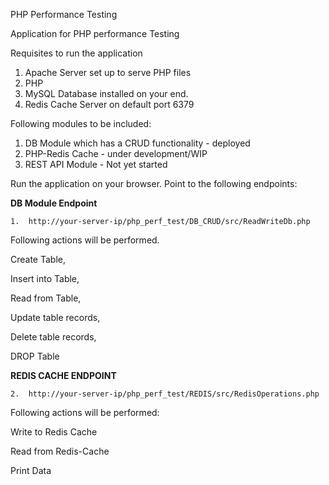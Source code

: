 PHP Performance Testing

Application for PHP performance Testing

Requisites to run the application

1.  Apache Server set up to serve PHP files
2.  PHP
3.  MySQL Database installed on your end.
4.  Redis Cache Server on default port 6379

Following modules to be included:
1.  DB Module which has a CRUD functionality - deployed
2.  PHP-Redis Cache - under development/WIP
3.  REST API Module - Not yet started

Run the application on your browser.
Point to the following endpoints:

<b>DB Module Endpoint</b>

    1.  http://your-server-ip/php_perf_test/DB_CRUD/src/ReadWriteDb.php

Following actions will be performed.

Create Table,

Insert into Table,

Read from Table,

Update table records,

Delete table records,

DROP Table

<b>REDIS CACHE ENDPOINT</b>

    2.  http://your-server-ip/php_perf_test/REDIS/src/RedisOperations.php

Following actions will be performed:

Write to Redis Cache

Read from Redis-Cache

Print Data
